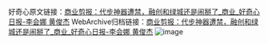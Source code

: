 好奇心原文链接：[商业剪报：代步神器遭禁，融创和绿城还是闹掰了_商业_好奇心日报-李会娜 黄俊杰](https://www.qdaily.com/articles/4595.html)
WebArchive归档链接：[商业剪报：代步神器遭禁，融创和绿城还是闹掰了_商业_好奇心日报-李会娜 黄俊杰](http://web.archive.org/web/20170611195354/http://www.qdaily.com/articles/4595.html)
![image](http://ww3.sinaimg.cn/large/007d5XDply1g3w50g9d7zj30u04o31ky)